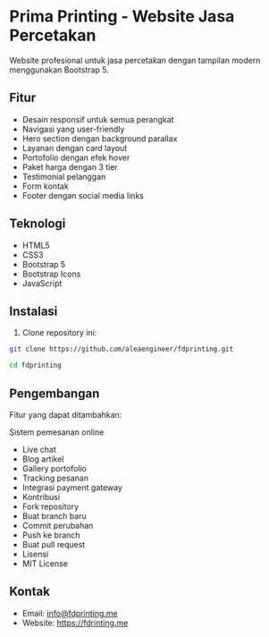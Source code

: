 # Prima Printing - Website Jasa Percetakan

Website profesional untuk jasa percetakan dengan tampilan modern menggunakan Bootstrap 5.

## Fitur

- Desain responsif untuk semua perangkat
- Navigasi yang user-friendly 
- Hero section dengan background parallax
- Layanan dengan card layout
- Portofolio dengan efek hover
- Paket harga dengan 3 tier
- Testimonial pelanggan
- Form kontak
- Footer dengan social media links

## Teknologi

- HTML5
- CSS3 
- Bootstrap 5
- Bootstrap Icons
- JavaScript


## Instalasi

1. Clone repository ini:
```bash
git clone https://github.com/aleaengineer/fdprinting.git

cd fdprinting
```

## Pengembangan

Fitur yang dapat ditambahkan:

Sistem pemesanan online
- Live chat
- Blog artikel
- Gallery portofolio
- Tracking pesanan
- Integrasi payment gateway
- Kontribusi
- Fork repository
- Buat branch baru
- Commit perubahan
- Push ke branch
- Buat pull request
- Lisensi
- MIT License

## Kontak
- Email: info@fdprinting.me 
- Website: https://fdrinting.me
